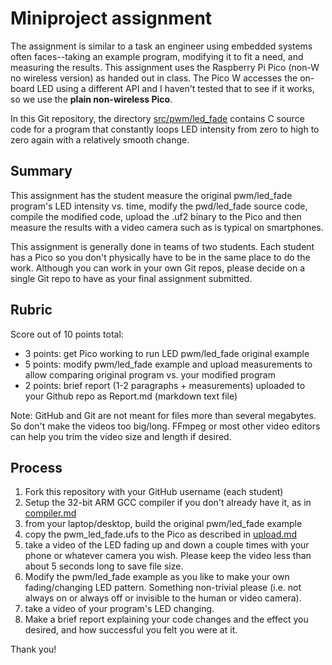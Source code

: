 # Miniproject assignment

The assignment is similar to a task an engineer using embedded systems often faces--taking an example program, modifying it to fit a need, and measuring the results.
This assignment uses the Raspberry Pi Pico (non-W no wireless version) as handed out in class.
The Pico W accesses the on-board LED using a different API and I haven't tested that to see if it works, so we use the **plain non-wireless Pico**.

In this Git repository, the directory [src/pwm/led_fade](./src/pwm/led_fade) contains C source code for a program that constantly loops LED intensity from zero to high to zero again with a relatively smooth change.

## Summary

This assignment has the student measure the original pwm/led_fade program's LED intensity vs. time, modify the pwd/led_fade source code, compile the modified code, upload the .uf2 binary to the Pico and then measure the results with a video camera such as is typical on smartphones.

This assignment is generally done in teams of two students. Each student has a Pico so you don't physically have to be in the same place to do the work.
Although you can work in your own Git repos, please decide on a single Git repo to have as your final assignment submitted.

## Rubric

Score out of 10 points total:

* 3 points: get Pico working to run LED pwm/led_fade original example
* 5 points: modify pwm/led_fade example and upload measurements to allow comparing original program vs. your modified program
* 2 points: brief report (1-2 paragraphs + measurements) uploaded to your Github repo as Report.md (markdown text file)

Note: GitHub and Git are not meant for files more than several megabytes. So don't make the videos too big/long. FFmpeg or most other video editors can help you trim the video size and length if desired.

## Process

1. Fork this repository with your GitHub username (each student)
2. Setup the 32-bit ARM GCC compiler if you don't already have it, as in [compiler.md](./doc/compiler.md)
3. from your laptop/desktop, build the original pwm/led_fade example
4. copy the pwm_led_fade.ufs to the Pico as described in [upload.md](./doc/upload.md)
5. take a video of the LED fading up and down a couple times with your phone or whatever camera you wish. Please keep the video less than about 5 seconds long to save file size.
6. Modify the pwm/led_fade example as you like to make your own fading/changing LED pattern. Something non-trivial please (i.e. not always on or always off or invisible to the human or video camera).
7. take a video of your program's LED changing.
8. Make a brief report explaining your code changes and the effect you desired, and how successful you felt you were at it.

Thank you!

